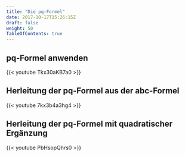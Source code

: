 ```yaml
---
title: "Die pq-Formel"
date: 2017-10-17T15:26:15Z
draft: false
weight: 50
TableOfContents: true
---
```


## pq-Formel anwenden
{{< youtube Tkx30aKB7a0 >}}

## Herleitung der pq-Formel aus der abc-Formel
{{< youtube 7kx3b4a3hg4 >}}

## Herleitung der pq-Formel mit quadratischer Ergänzung
{{< youtube PbHsopQhrs0 >}}